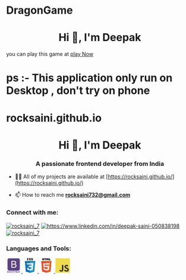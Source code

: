 # DragonGame
<h1 align="center">Hi 👋, I'm Deepak</h1>


you can play this game at [play Now](https://rocksaini.github.io/DragonGame/)

# ps :- This application only run on Desktop , don't try on phone



# rocksaini.github.io
<h1 align="center">Hi 👋, I'm Deepak</h1>
<h3 align="center">A passionate frontend developer from India</h3>

- 👨‍💻 All of my projects are available at [https://rocksaini.github.io/](https://rocksaini.github.io/)

- 📫 How to reach me **rocksaini732@gmail.com**

<h3 align="left">Connect with me:</h3>
<p align="left">
<a href="https://twitter.com/rocksaini_7" target="blank"><img align="center" src="https://raw.githubusercontent.com/rahuldkjain/github-profile-readme-generator/master/src/images/icons/Social/twitter.svg" alt="rocksaini_7" height="30" width="40" /></a>
<a href="https://linkedin.com/in/https://www.linkedin.com/in/deepak-saini-050838198" target="blank"><img align="center" src="https://raw.githubusercontent.com/rahuldkjain/github-profile-readme-generator/master/src/images/icons/Social/linked-in-alt.svg" alt="https://www.linkedin.com/in/deepak-saini-050838198" height="30" width="40" /></a>
<a href="https://instagram.com/rocksaini_7" target="blank"><img align="center" src="https://raw.githubusercontent.com/rahuldkjain/github-profile-readme-generator/master/src/images/icons/Social/instagram.svg" alt="rocksaini_7" height="30" width="40" /></a>
</p>

<h3 align="left">Languages and Tools:</h3>
<p align="left"> <a href="https://getbootstrap.com" target="_blank"> <img src="https://raw.githubusercontent.com/devicons/devicon/master/icons/bootstrap/bootstrap-plain-wordmark.svg" alt="bootstrap" width="40" height="40"/> </a> <a href="https://www.w3schools.com/css/" target="_blank"> <img src="https://raw.githubusercontent.com/devicons/devicon/master/icons/css3/css3-original-wordmark.svg" alt="css3" width="40" height="40"/> </a> <a href="https://www.w3.org/html/" target="_blank"> <img src="https://raw.githubusercontent.com/devicons/devicon/master/icons/html5/html5-original-wordmark.svg" alt="html5" width="40" height="40"/> </a> <a href="https://developer.mozilla.org/en-US/docs/Web/JavaScript" target="_blank"> <img src="https://raw.githubusercontent.com/devicons/devicon/master/icons/javascript/javascript-original.svg" alt="javascript" width="40" height="40"/> </a> </p>


